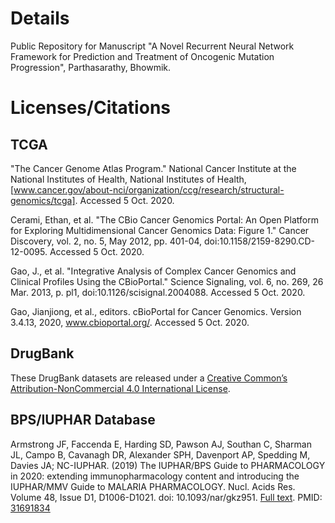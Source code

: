 # Details

Public Repository for Manuscript "A Novel Recurrent Neural Network Framework for Prediction and Treatment of Oncogenic Mutation Progression", Parthasarathy, Bhowmik.


# Licenses/Citations
## TCGA 
"The Cancer Genome Atlas Program." National Cancer Institute at the National Institutes of
Health, National Institutes of Health, [www.cancer.gov/about-nci/organization/ccg/research/structural-genomics/tcga]. Accessed 5 Oct. 2020.

Cerami, Ethan, et al. "The CBio Cancer Genomics Portal: An Open Platform for Exploring Multidimensional Cancer Genomics Data: Figure 1." Cancer Discovery, vol. 2, no. 5, May 2012, pp. 401-04, doi:10.1158/2159-8290.CD-12-0095. Accessed 5 Oct. 2020.

Gao, J., et al. "Integrative Analysis of Complex Cancer Genomics and Clinical Profiles Using the CBioPortal." Science Signaling, vol. 6, no. 269, 26 Mar. 2013, p. pl1, doi:10.1126/scisignal.2004088. Accessed 5 Oct. 2020.

Gao, Jianjiong, et al., editors. cBioPortal for Cancer Genomics. Version 3.4.13, 2020, www.cbioportal.org/. Accessed 5 Oct. 2020.

## DrugBank
These DrugBank datasets are released under a [Creative Common’s Attribution-NonCommercial 4.0 International License](https://creativecommons.org/licenses/by-nc/4.0/legalcode).

## BPS/IUPHAR Database

Armstrong JF, Faccenda E, Harding SD, Pawson AJ, Southan C, Sharman JL, Campo B, Cavanagh DR, Alexander SPH, Davenport AP, Spedding M, Davies JA; NC-IUPHAR. (2019) The IUPHAR/BPS Guide to PHARMACOLOGY in 2020: extending immunopharmacology content and introducing the IUPHAR/MMV Guide to MALARIA PHARMACOLOGY. Nucl. Acids Res. Volume 48, Issue D1, D1006-D1021. doi: 10.1093/nar/gkz951. [Full text](https://academic.oup.com/nar/article/48/D1/D1006/5613677). PMID: [31691834](https://pubmed.ncbi.nlm.nih.gov/31691834/)
